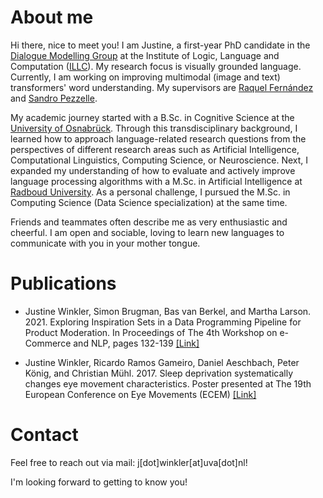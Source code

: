 # About me
Hi there, nice to meet you! I am Justine, a first-year PhD candidate in the [Dialogue Modelling Group](https://dmg-illc.github.io/dmg/) at the Institute of Logic, Language and Computation ([ILLC](https://www.illc.uva.nl/)).
My research focus is visually grounded language. Currently, I am working on improving multimodal (image and text) transformers' word understanding. 
My supervisors are [Raquel Fernández](https://staff.fnwi.uva.nl/r.fernandezrovira/) and [Sandro Pezzelle](https://sandropezzelle.github.io/). 

My academic journey started with a B.Sc. in Cognitive Science at the [University of Osnabrück](https://www.uni-osnabrueck.de/startseite/). Through this transdisciplinary background, 
I learned how to approach language-related research questions from the perspectives of different research areas such as Artificial Intelligence, Computational Linguistics,  Computing Science, or Neuroscience.
Next, I expanded my understanding of how to evaluate and actively improve language processing algorithms with a M.Sc. in Artificial Intelligence at [Radboud University](https://www.ru.nl/english/). 
As a personal challenge, I pursued the M.Sc. in Computing Science (Data Science specialization) at the same time.

Friends and teammates often describe me as very enthusiastic and cheerful. I am open and sociable, loving to learn new languages to communicate with you in your mother tongue.

# Publications 
* Justine Winkler, Simon Brugman, Bas van Berkel, and Martha Larson. 2021. Exploring
Inspiration Sets in a Data Programming Pipeline for Product Moderation. In Proceedings of
The 4th Workshop on e-Commerce and NLP, pages 132-139
[[Link]](https://aclanthology.org/2021.ecnlp-1.16.pdf)

* Justine Winkler, Ricardo Ramos Gameiro, Daniel Aeschbach, Peter König, and Christian
Mühl. 2017. Sleep deprivation systematically changes eye movement characteristics. Poster
presented at The 19th European Conference on Eye Movements (ECEM)
[[Link]](https://elib.dlr.de/114832/)

# Contact 
Feel free to reach out via mail: j[dot]winkler[at]uva[dot]nl! 

I'm looking forward to getting to know you!
